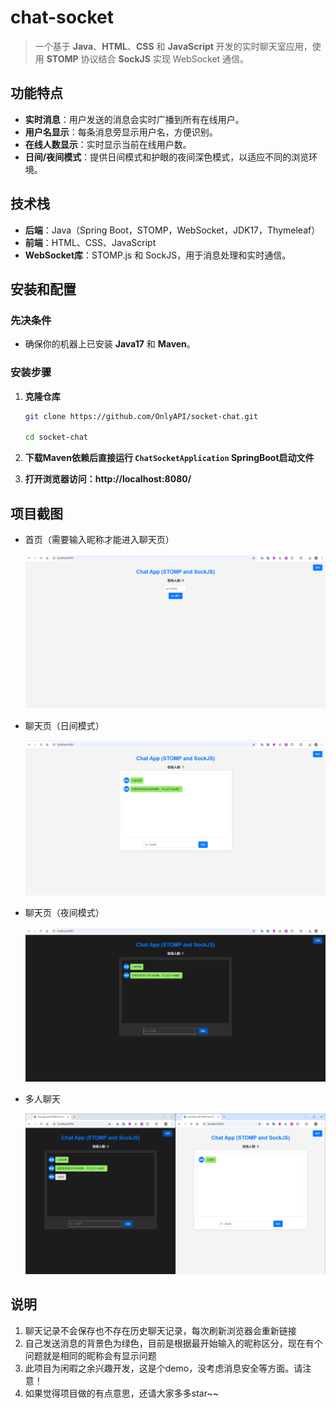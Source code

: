 # chat-socket

>  一个基于 **Java**、**HTML**、**CSS** 和 **JavaScript** 开发的实时聊天室应用，使用 **STOMP** 协议结合 **SockJS** 实现 WebSocket 通信。



## 功能特点

- **实时消息**：用户发送的消息会实时广播到所有在线用户。
- **用户名显示**：每条消息旁显示用户名，方便识别。
- **在线人数显示**：实时显示当前在线用户数。
- **日间/夜间模式**：提供日间模式和护眼的夜间深色模式，以适应不同的浏览环境。



## 技术栈

- **后端**：Java（Spring Boot，STOMP，WebSocket，JDK17，Thymeleaf）
- **前端**：HTML、CSS、JavaScript
- **WebSocket库**：STOMP.js 和 SockJS，用于消息处理和实时通信。



## 安装和配置

### 先决条件
- 确保你的机器上已安装 **Java17** 和 **Maven**。

### 安装步骤
1. **克隆仓库**
   
   ```bash
   git clone https://github.com/OnlyAPI/socket-chat.git
   
   cd socket-chat
   ```

2. **下载Maven依赖后直接运行 `ChatSocketApplication`  SpringBoot启动文件**
3. **打开浏览器访问：http://localhost:8080/**



## 项目截图

- 首页（需要输入昵称才能进入聊天页）

  ![1730278400110](README.assets/1730278400110.png)



- 聊天页（日间模式）

  ![1730278480736](README.assets/1730278480736.png)



- 聊天页（夜间模式）

  ![1730278513876](README.assets/1730278513876.png)



- 多人聊天

  ![1730278624552](README.assets/1730278624552.png)





## 说明

1. 聊天记录不会保存也不存在历史聊天记录，每次刷新浏览器会重新链接
2. 自己发送消息的背景色为绿色，目前是根据最开始输入的昵称区分，现在有个问题就是相同的昵称会有显示问题
3. 此项目为闲暇之余兴趣开发，这是个demo，没考虑消息安全等方面。请注意！
4. 如果觉得项目做的有点意思，还请大家多多star~~

